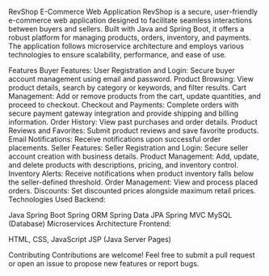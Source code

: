 RevShop E-Commerce Web Application
RevShop is a secure, user-friendly e-commerce web application designed to facilitate seamless interactions between buyers and sellers. Built with Java and Spring Boot, it offers a robust platform for managing products, orders, inventory, and payments. The application follows microservice architecture and employs various technologies to ensure scalability, performance, and ease of use.

Features
Buyer Features:
User Registration and Login: Secure buyer account management using email and password.
Product Browsing: View product details, search by category or keywords, and filter results.
Cart Management: Add or remove products from the cart, update quantities, and proceed to checkout.
Checkout and Payments: Complete orders with secure payment gateway integration and provide shipping and billing information.
Order History: View past purchases and order details.
Product Reviews and Favorites: Submit product reviews and save favorite products.
Email Notifications: Receive notifications upon successful order placements.
Seller Features:
Seller Registration and Login: Secure seller account creation with business details.
Product Management: Add, update, and delete products with descriptions, pricing, and inventory control.
Inventory Alerts: Receive notifications when product inventory falls below the seller-defined threshold.
Order Management: View and process placed orders.
Discounts: Set discounted prices alongside maximum retail prices.
Technologies Used
Backend:

Java
Spring Boot
Spring ORM
Spring Data JPA
Spring MVC
MySQL (Database)
Microservices Architecture
Frontend:

HTML, CSS, JavaScript
JSP (Java Server Pages)


Contributing
Contributions are welcome! Feel free to submit a pull request or open an issue to propose new features or report bugs.


